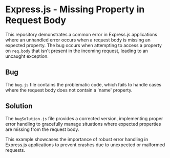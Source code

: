 # Express.js - Missing Property in Request Body
This repository demonstrates a common error in Express.js applications where an unhandled error occurs when a request body is missing an expected property.  The bug occurs when attempting to access a property on `req.body` that isn't present in the incoming request, leading to an uncaught exception.

## Bug
The `bug.js` file contains the problematic code, which fails to handle cases where the request body does not contain a 'name' property.

## Solution
The `bugSolution.js` file provides a corrected version, implementing proper error handling to gracefully manage situations where expected properties are missing from the request body.

This example showcases the importance of robust error handling in Express.js applications to prevent crashes due to unexpected or malformed requests.